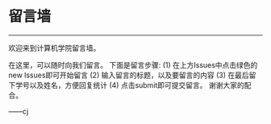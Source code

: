 # 留言墙

---

欢迎来到计算机学院留言墙。

在这里，可以随时向我们留言。
下面是留言步骤: 
(1) 在上方Issues中点击绿色的 new lssues即可开始留言
(2) 输入留言的标题，以及要留言的内容
(3) 在最后留下学号以及姓名，方便回复统计
(4) 点击submit即可提交留言。
谢谢大家的配合。

——cj

